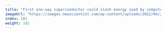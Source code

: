 ```yaml
---
title: "First one-way superconductor could slash energy used by computers"
imageUrl: "https://images.newscientist.com/wp-content/uploads/2022/04/27110322/SEI_100916112.jpg?width=600"
index: 182
weight: 182
---
```

